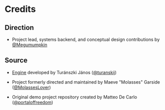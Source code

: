 # Credits

## Direction
- Project lead, systems backend, and conceptual design contributions by [@Megumumpkin](https://github.com/megumumpkin)

## Source
- [Engine](https://github.com/turanszkij/WickedEngine) developed by Turánszki János ([@turanskij](https://github.com/turanszkij))

- Project formerly directed and maintained by Maeve "Molasses" Garside ([@MolassesLover](https://github.com/MolassesLover))

- Original demo project repository created by Matteo De Carlo ([@portaloffreedom](https://github.com/portaloffreedom))